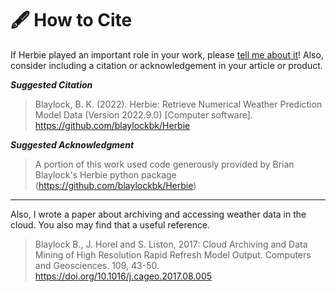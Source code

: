 # 🖋 How to Cite

If Herbie played an important role in your work, please [tell me about it](https://github.com/blaylockbk/Herbie/discussions/categories/show-and-tell)! Also, consider including a citation or acknowledgement in your article or product.

***Suggested Citation***

> Blaylock, B. K. (2022). Herbie: Retrieve Numerical Weather Prediction Model Data (Version 2022.9.0) [Computer software]. <https://github.com/blaylockbk/Herbie>

***Suggested Acknowledgment***

> A portion of this work used code generously provided by Brian Blaylock's Herbie python package (<https://github.com/blaylockbk/Herbie>)

---

Also, I wrote a paper about archiving and accessing weather data in the cloud. You also may find that a useful reference.

> Blaylock B., J. Horel and S. Liston, 2017: Cloud Archiving and Data Mining of High Resolution Rapid Refresh Model Output. Computers and Geosciences. 109, 43-50. <https://doi.org/10.1016/j.cageo.2017.08.005>
